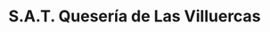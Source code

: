 ---
title: "S.A.T. Quesería de Las Villuercas"
url: /aldeacentenera/s-a-t-queseria-de-las-villuercas/
shop: queso
---